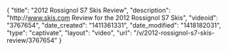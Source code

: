 {
    "title": "2012 Rossignol S7 Skis Review",
    "description": "http:\/\/www.skis.com Review for the 2012 Rossignol S7 Skis",
    "videoid": "3767654",
    "date_created": "1411361331",
    "date_modified": "1418182031",
    "type": "captivate",
    "layout": "video",
    "url": "\/v\/2012-rossignol-s7-skis-review\/3767654"
}